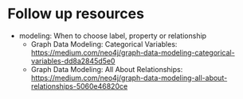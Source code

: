 
# Follow up resources
- modeling: When to choose label, property or relationship
  * Graph Data Modeling: Categorical Variables: https://medium.com/neo4j/graph-data-modeling-categorical-variables-dd8a2845d5e0
  * Graph Data Modeling: All About Relationships: https://medium.com/neo4j/graph-data-modeling-all-about-relationships-5060e46820ce